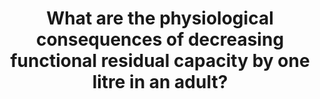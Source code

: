 ---
title: "What are the physiological consequences of decreasing functional residual capacity by one litre in an adult?"
entityType: SAQ
exam: PEX
college: ANZCA
year: 2015
sitting: A
question: 9
passRate: 43
EC_expectedDomains:
- "To achieve a pass, candidates were required to define FRC, and explain the majority of following points in terms of a reduced FRC – oxygen store, lung compliance, airway resistance, work of breathing, pulmonary vascular resistance, FRC falling below closing capacity, low V/Q with increased physiological shunt and hypoxaemia."
EC_extraCredit:
- "Appropriately labelled diagrams which were relevant to the points being described, attracted higher marks."
- "When considering the consequences of decreasing FRC by 1 litre, it is essential to consider its initial volume."
EC_errorsCommon:
- "Candidates should note that listing the normal functions of FRC, followed by a description of a reduced FRC wasted time and resulted in the same information being written out twice with no extra marks."
- "Vague terms like “V/Q mismatch” or “compromised breathing” gained no marks."
- "Many candidates confused dead space with shunt."
- "Others were confused about gas trapping (this is not the cause of atelectasis as FRC falls below closing capacity)."
- "Many candidates wrote at length about the role of FRC in preoxygenation, at the expense of gaining marks with other, equally important points."
- "Treatment strategies aimed at increasing FRC were not relevant to the question."
---
